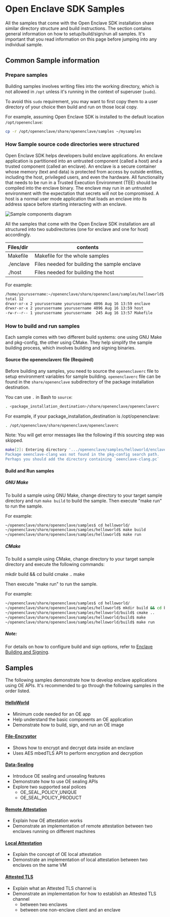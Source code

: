 # Open Enclave SDK Samples

All the samples that come with the Open Enclave SDK installation share similar directory structure and build instructions. The section contains general information on how to setup/build/sign/run all samples. It's important that you read information on this page before jumping into any individual sample.

## Common Sample information

### Prepare samples

Building samples involves writing files into the working directory, which is not allowed in `/opt` unless it's running in the context of superuser (`sudo`).

To avoid this `sudo` requirement, you may want to first copy them to a user directory of your choice then build and run on those local copy.

For example, assuming Open Enclave SDK is installed to the default location `/opt/openenclave`:

```bash
cp -r /opt/openenclave/share/openenclave/samples ~/mysamples
```

### How Sample source code directories were structured

Open Enclave SDK helps developers build enclave applications. An enclave application is partitioned into an untrusted component (called a host) and a trusted component (called an enclave). An enclave is a secure container whose memory (text and data) is protected from access by outside entities, including the host, privileged users, and even the hardware. All functionality that needs to be run in a Trusted Execution Environment (TEE) should be compiled into the enclave binary. The enclave may run in an untrusted environment with the expectation that secrets will not be compromised. A host is a normal user mode application that loads an enclave into its address space before starting interacting with an enclave. 

![Sample components diagram](sampledirstructure.png)

All the samples that come with the Open Enclave SDK installation are all structured into two subdirectories (one for enclave and one for host) accordingly.

| Files/dir        |  contents                                   |
|:-----------------|---------------------------------------------|
| Makefile         | Makefile for the whole samples              |
| ./enclave        | Files needed for building the sample enclave|
| ./host           | Files needed for building the host          |

For example:

```bash
/home/yourusername:~/openenclave/share/openenclave/samples/helloworld$ ls -l
total 12
drwxr-xr-x 2 yourusername yourusername 4096 Aug 16 13:59 enclave
drwxr-xr-x 2 yourusername yourusername 4096 Aug 16 13:59 host
-rw-r--r-- 1 yourusername yourusername  245 Aug 16 13:57 Makefile
```

### How to build and run samples

Each sample comes with two different build systems: one using GNU Make and pkg-config, the other using CMake. They help simplify the sample building process, which involves building and signing
binaries.

#### Source the openenclaverc file (Required)

Before building any samples, you need to source the `openenclaverc` file to setup environment variables for sample building. `openenclaverc` file can be found in  the `share/openenclave` subdirectory of the package installation destination.

You can use `.` in Bash to `source`:

```bash
. <package_installation_destination>/share/openenclave/openenclaverc
```

For example, if your package_installation_destination is /opt/openenclave:

```bash
. /opt/openenclave/share/openenclave/openenclaverc
```

Note: You will get error messages like the following if this sourcing step was skipped.

```sh
make[2]: Entering directory '.../openenclave/samples/helloworld/enclave`
Package oeenclave-clang was not found in the pkg-config search path.
Perhaps you should add the directory containing `oeenclave-clang.pc`
```

#### Build and Run samples

##### GNU Make

To build a sample using GNU Make, change directory to your target sample directory and run `make build` to build the sample.
Then execute "make run" to run the sample.

For example:

```bash
~/openenclave/share/openenclave/samples$ cd helloworld/
~/openenclave/share/openenclave/samples/helloworld$ make build
~/openenclave/share/openenclave/samples/helloworld$ make run
```

##### CMake

To build a sample using CMake, change directory to your target sample directory and execute the following commands:

mkdir build && cd build
cmake ..
make

Then execute "make run" to run the sample.

For example:

```bash
~/openenclave/share/openenclave/samples$ cd helloworld/
~/openenclave/share/openenclave/samples/helloworld$ mkdir build && cd build
~/openenclave/share/openenclave/samples/helloworld/build$ cmake ..
~/openenclave/share/openenclave/samples/helloworld/build$ make
~/openenclave/share/openenclave/samples/helloworld/build$ make run
```

##### Note:
For details on how to configure build and sign options, refer to [Enclave Building and Signing](https://github.com/openenclave/openenclave/blob/master/docs/GettingStartedDocs/buildandsign.md).

## Samples

The following samples demonstrate how to develop enclave applications using OE APIs. It's recommended to go through the following samples in the order listed.

#### [HelloWorld](helloworld/README.md)

- Minimum code needed for an OE app
- Help understand the basic components an OE application
- Demonstrate how to build, sign, and run an OE image

#### [File-Encryptor](file-encryptor/README.md)

- Shows how to encrypt and decrypt data inside an enclave
- Uses AES mbedTLS API to perform encryption and decryption

#### [Data-Sealing](data-sealing/README.md)

- Introduce OE sealing and unsealing features 
- Demonstrate how to use OE sealing APIs
- Explore two supported seal polices
  - OE_SEAL_POLICY_UNIQUE
  - OE_SEAL_POLICY_PRODUCT

#### [Remote Attestation](remote_attestation/README.md)

- Explain how OE attestation works
- Demonstrate an implementation of remote attestation between two enclaves running on different machines

#### [Local Attestation](local_attestation/README.md)

- Explain the concept of OE local attestation
- Demonstrate an implementation of local attestation between two enclaves on the same VM

#### [Attested TLS](attested_tls/README.md)

- Explain what an Attested TLS channel is
- Demonstrate an implementation for how to establish an Attested TLS channel
  - between two enclaves
  - between one non-enclave client and an enclave

